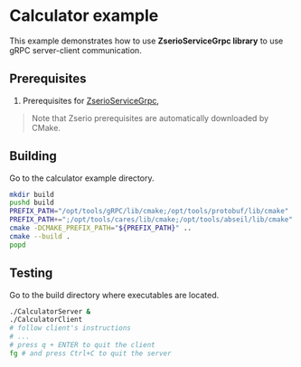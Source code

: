 # Calculator example

This example demonstrates how to use **ZserioServiceGrpc library** to use gRPC server-client communication.

## Prerequisites

1. Prerequisites for [ZserioServiceGrpc](../../README.md#prerequisites),

> Note that Zserio prerequisites are automatically downloaded by CMake.

## Building

Go to the calculator example directory.

```bash
mkdir build
pushd build
PREFIX_PATH="/opt/tools/gRPC/lib/cmake;/opt/tools/protobuf/lib/cmake"
PREFIX_PATH+=";/opt/tools/cares/lib/cmake;/opt/tools/abseil/lib/cmake"
cmake -DCMAKE_PREFIX_PATH="${PREFIX_PATH}" ..
cmake --build .
popd
```

## Testing

Go to the build directory where executables are located.

```bash
./CalculatorServer &
./CalculatorClient
# follow client's instructions
# ...
# press q + ENTER to quit the client
fg # and press Ctrl+C to quit the server
```
